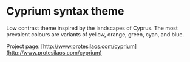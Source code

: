 # Cyprium syntax theme

Low contrast theme inspired by the landscapes of Cyprus. The most prevalent colours are variants of yellow, orange, green, cyan, and blue.

Project page: [http://www.protesilaos.com/cyprium](http://www.protesilaos.com/cyprium)
